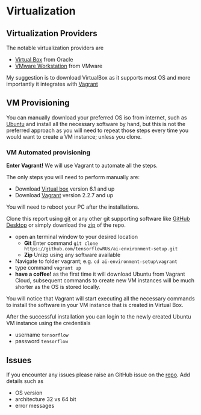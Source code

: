 # Virtualization


## Virtualization Providers
The notable virtualization providers are 
* [Virtual Box](https://www.virtualbox.org/) from Oracle
* [VMware Workstation](https://www.vmware.com/uk/products/workstation-pro/) from VMware

My suggestion is to download VirtualBox as it supports most OS and more importantly it integrates
with [Vagrant](https://www.vagrantup.com/)

## VM Provisioning
You can manually download your preferred OS iso from internet, such as [Ubuntu](https://ubuntu.com/download/desktop)
and install all the necessary software by hand, but this is not the preferred approach as you will need 
to repeat those steps every time you would want to create a VM instance; unless you clone.

### VM Automated provisioning
**Enter Vagrant!** We will use Vagrant to automate all the steps.

The only steps you will need to perform manually are:
* Download [Virtual box](https://www.virtualbox.org/wiki/Downloads) version 6.1 and up
* Download [Vagrant](https://www.vagrantup.com/) version  2.2.7 and up

You will need to reboot your PC after the installations.

Clone this report using [git](https://git-scm.com/) or any other git supporting software like 
[GitHub Desktop](https://desktop.github.com/) or simply download the 
[zip](https://github.com/tensorflowRUs/ai-environment-setup/archive/master.zip) of the repo.

* open an terminal window to your desired location 
    * **Git** Enter command ```git clone https://github.com/tensorflowRUs/ai-environment-setup.git```
    * **Zip**  Unizp using any software available
 * Navigate to folder vagrant; e.g. ```cd ai-environment-setup\vagrant```
* type command ```vagrant up```
* **have a coffee!** as the first time it will download Ubuntu from Vagrant Cloud, subsequent 
commands to create new VM instances will be much shorter as the OS is stored locally.

You will notice that Vagrant will start executing all the necessary commands to install the software 
in your VM instance that is created in Virtual Box.

After the successful installation you can login to the newly created Ubuntu VM instance using 
the credentials
* username ```tensorflow```
* password ```tensorflow``` 

## Issues
If you encounter any issues please raise an GitHub issue on the 
[repo](https://github.com/tensorflowRUs/ai-environment-setup/issues).
Add details such as 
* OS version
* architecture 32 vs 64 bit
* error messages
